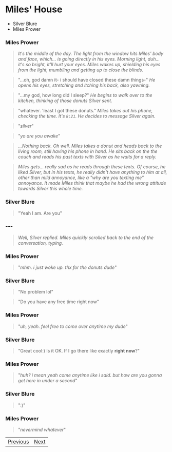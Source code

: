 # Miles' House
- Silver Blure
- Miles Prower

### Miles Prower

> *It's the middle of the day. The light from the window hits Miles' body and face, which... is going directly in his eyes. Morning light, duh... it's so bright, it'll hurt your eyes. Miles wakes up, shielding his eyes from the light, mumbling and getting up to close the blinds.*

> "...oh, god damn it- i should have closed these damn things-" *He opens his eyes, stretching and itching his back, also yawning.*

> "...my god, how long did I sleep?" *He begins to walk over to the kitchen, thinking of those donuts Silver sent.*

> "whatever. 'least I got these donuts." *Miles takes out his phone, checking the time. It's `8:21`. He decides to message Silver again.*

> "*silver*"

> "*yo are you awake*"

> *...Nothing back. Oh well. Miles takes a donut and heads back to the living room, still having his phone in hand. He sits back on the the couch and reads his past texts with Silver as he waits for a reply.*

> *Miles gets... really sad as he reads through these texts. Of course, he liked Silver, but in his texts, he really didn't have anything to him at all, other than mild annoyance, like a "why are you texting me" annoyance. It made Miles think that maybe he had the wrong attitude towards Silver this whole time.*

### Silver Blure

> "Yeah I am. Are you"

### ---

> *Well, Silver replied. Miles quickly scrolled back to the end of the conversation, typing.*

### Miles Prower

> "*mhm. i just woke up. thx for the donuts dude*"

### Silver Blure

> "No problem lol"

> "Do you have any free time right now"

### Miles Prower

> "*uh, yeah. feel free to come over anytime my dude*"

### Silver Blure

> "Great cool:) Is it OK. If I go there like exactly __right now__?"

### Miles Prower

> "*huh? i mean yeah come anytime like i said. but how are you gonna get here in under a second*"

### Silver Blure

> ":)"

### Miles Prower

> "*nevermind whatever*"


|  |  |
| --- | --- |
| [Previous](https://meowcatheorange.github.io/Dizzy-AU/story/human-readable/AAB_MilesHouse) | [Next](https://meowcatheorange.github.io/Dizzy-AU/story/human-readable/AAD_MilesHouse) |